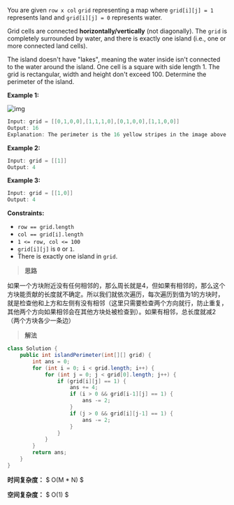 You are given `row x col` `grid` representing a map where `grid[i][j] = 1` represents land and `grid[i][j] = 0` represents water.

Grid cells are connected **horizontally/vertically** (not diagonally). The `grid` is completely surrounded by water, and there is exactly one island (i.e., one or more connected land cells).

The island doesn't have "lakes", meaning the water inside isn't connected to the water around the island. One cell is a square with side length 1. The grid is rectangular, width and height don't exceed 100. Determine the perimeter of the island.

 

**Example 1:**

![img](https://assets.leetcode.com/uploads/2018/10/12/island.png)

```java
Input: grid = [[0,1,0,0],[1,1,1,0],[0,1,0,0],[1,1,0,0]]
Output: 16
Explanation: The perimeter is the 16 yellow stripes in the image above.
```

**Example 2:**

```java
Input: grid = [[1]]
Output: 4
```

**Example 3:**

```java
Input: grid = [[1,0]]
Output: 4
```

 

**Constraints:**

- `row == grid.length`
- `col == grid[i].length`
- `1 <= row, col <= 100`
- `grid[i][j]` is `0` or `1`.
- There is exactly one island in `grid`.



> **思路**

如果一个方块附近没有任何相邻的，那么周长就是4，但如果有相邻的，那么这个方块能贡献的长度就不确定。所以我们就依次遍历，每次遍历到值为1的方块时，就是检查他和上方和左侧有没有相邻（这里只需要检查两个方向就行，防止重复，其他两个方向如果相邻会在其他方块处被检查到）。如果有相邻，总长度就减2（两个方块各少一条边）



> **解法**

```java
class Solution {
    public int islandPerimeter(int[][] grid) {
        int ans = 0;
        for (int i = 0; i < grid.length; i++) {
            for (int j = 0; j < grid[0].length; j++) {
                if (grid[i][j] == 1) {
                    ans += 4;
                    if (i > 0 && grid[i-1][j] == 1) {
                        ans -= 2;
                    }
                    if (j > 0 && grid[i][j-1] == 1) {
                        ans -= 2;
                    }
                }
            }
        }
        return ans;
    }
}
```

**时间复杂度：** $ O(M * N) $

**空间复杂度：** $ O(1) $